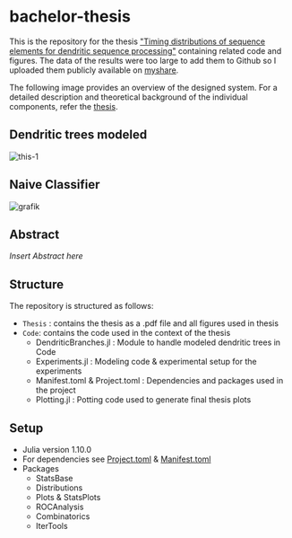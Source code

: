# bachelor-thesis
This is the repository for the thesis ["Timing distributions of sequence elements for dendritic sequence processing"](./Thesis/Thesis_lgolla.pdf) containing related code and figures. The data of the results were too large to add them to Github so I uploaded them publicly available on [myshare](https://myshare.uni-osnabrueck.de/d/cdfafc7ce1b44167b049/).

The following image provides an overview of the designed system. For a detailed description and theoretical background of the individual components, refer the [thesis](./Thesis/Thesis_lgolla.pdf).


## Dendritic trees modeled 
![this-1](https://github.com/goody139/bachelor-thesis/assets/72889998/154c8e13-ba2f-4dc0-ae4e-ca65a445a15c)








## Naive Classifier 
![grafik](https://github.com/goody139/bachelor-thesis/assets/72889998/147e9f9e-73a0-4ff4-8e2d-cb1a225d83e4)


## Abstract 
*Insert Abstract here*

## Structure
The repository is structured as follows:

- `Thesis` : contains the thesis as a .pdf file and all figures used in thesis
- `Code`: contains the code used in the context of the thesis
    - DendriticBranches.jl : Module to handle modeled dendritic trees in Code
    - Experiments.jl : Modeling code & experimental setup for the experiments 
    - Manifest.toml & Project.toml : Dependencies and packages used in the project
    - Plotting.jl : Potting code used to generate final thesis plots
 
## Setup 
- Julia version 1.10.0
- For dependencies see [Project.toml](./Code/Project.toml) & [Manifest.toml](./Code/Manifest.toml)
- Packages
    - StatsBase
    - Distributions
    - Plots & StatsPlots
    - ROCAnalysis
    - Combinatorics
    - IterTools



